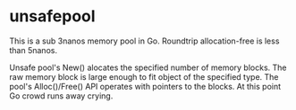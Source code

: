# unsafepool

This is a sub 3nanos memory pool in Go. Roundtrip allocation-free is less than 5nanos.

Unsafe pool's New() alocates the specified number of memory blocks. 
The raw memory block is large enough to fit object of the specified type. 
The pool's Alloc()/Free() API operates with pointers to the blocks. At this point Go crowd runs away crying.

